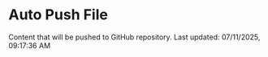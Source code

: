 # Auto Push File

Content that will be pushed to GitHub repository.
Last updated: 07/11/2025, 09:17:36 AM